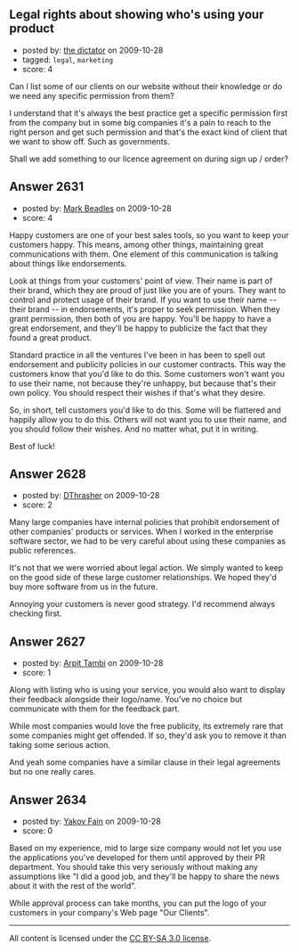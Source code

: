 ## Legal rights about showing who's using your product

- posted by: [the dictator](https://stackexchange.com/users/-1/473-the-dictator) on 2009-10-28
- tagged: `legal`, `marketing`
- score: 4

Can I list some of our clients on our website without their knowledge or do we need any specific permission from them?

I understand that it's always the best practice get a specific permission first from the company but in some big companies it's a pain to reach to the right person and get such permission and that's the exact kind of client that we want to show off. Such as governments.

Shall we add something to our licence agreement on during sign up / order? 


## Answer 2631

- posted by: [Mark Beadles](https://stackexchange.com/users/-1/296-mark-beadles) on 2009-10-28
- score: 4

Happy customers are one of your best sales tools, so you want to keep your customers happy. This means, among other things, maintaining great communications with them. One element of this communication is talking about things like endorsements.  

Look at things from your customers' point of view. Their name is part of their brand, which they are proud of just like you are of yours. They want to control and protect usage of their brand. If you want to use their name -- their brand -- in endorsements, it's proper to seek permission. When they grant permission, then both of you are happy. You'll be happy to have a great endorsement, and they'll be happy to publicize the fact that they found a great product.

Standard practice in all the ventures I've been in has been to spell out endorsement and publicity policies in our customer contracts. This way the customers know that you'd like to do this. Some customers won't want you to use their name, not because they're unhappy, but because that's their own policy. You should respect their wishes if that's what they desire.

So, in short, tell customers you'd like to do this. Some will be flattered and happily allow you to do this. Others will not want you to use their name, and you should follow their wishes. And no matter what, put it in writing.

Best of luck!


## Answer 2628

- posted by: [DThrasher](https://stackexchange.com/users/-1/326-dthrasher) on 2009-10-28
- score: 2

Many large companies have internal policies that prohibit endorsement of other companies' products or services. When I worked in the enterprise software sector, we had to be very careful about using these companies as public references.

It's not that we were worried about legal action. We simply wanted to keep on the good side of these large customer relationships. We hoped they'd buy more software from us in the future. 

Annoying your customers is never good strategy. I'd recommend always checking first.


## Answer 2627

- posted by: [Arpit Tambi](https://stackexchange.com/users/-1/309-arpit-tambi) on 2009-10-28
- score: 1

Along with listing who is using your service, you would also want to display their feedback alongside their logo/name. You've no choice but communicate with them for the feedback part.

While most companies would love the free publicity, its extremely rare that some companies might get offended. If so, they'd ask you to remove it than taking some serious action.

And yeah some companies have a similar clause in their legal agreements but no one really cares.


## Answer 2634

- posted by: [Yakov Fain](https://stackexchange.com/users/-1/691-yakov-fain) on 2009-10-28
- score: 0

Based on my experience, mid to large size company would not let you use the applications you've developed for them until approved by their PR department. You should take this very seriously without making any assumptions like "I did a good job, and they'll be happy to share the news about it with the rest of the world".

While approval process can take months, you can put the logo of your customers in your company's Web page "Our Clients".



---

All content is licensed under the [CC BY-SA 3.0 license](https://creativecommons.org/licenses/by-sa/3.0/).
